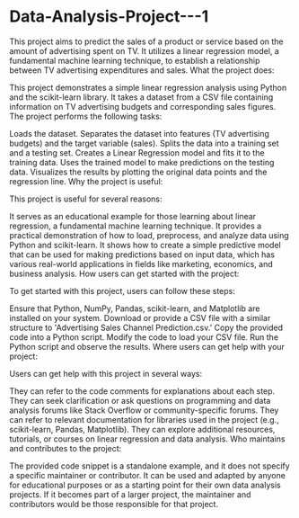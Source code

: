 # Data-Analysis-Project---1
This project aims to predict the sales of a product or service based on the amount of advertising spent on TV. It utilizes a linear regression model, a fundamental machine learning technique, to establish a relationship between TV advertising expenditures and sales.
What the project does:

This project demonstrates a simple linear regression analysis using Python and the scikit-learn library. It takes a dataset from a CSV file containing information on TV advertising budgets and corresponding sales figures. The project performs the following tasks:

Loads the dataset.
Separates the dataset into features (TV advertising budgets) and the target variable (sales).
Splits the data into a training set and a testing set.
Creates a Linear Regression model and fits it to the training data.
Uses the trained model to make predictions on the testing data.
Visualizes the results by plotting the original data points and the regression line.
Why the project is useful:

This project is useful for several reasons:

It serves as an educational example for those learning about linear regression, a fundamental machine learning technique.
It provides a practical demonstration of how to load, preprocess, and analyze data using Python and scikit-learn.
It shows how to create a simple predictive model that can be used for making predictions based on input data, which has various real-world applications in fields like marketing, economics, and business analysis.
How users can get started with the project:

To get started with this project, users can follow these steps:

Ensure that Python, NumPy, Pandas, scikit-learn, and Matplotlib are installed on your system.
Download or provide a CSV file with a similar structure to 'Advertising Sales Channel Prediction.csv.'
Copy the provided code into a Python script.
Modify the code to load your CSV file.
Run the Python script and observe the results.
Where users can get help with your project:

Users can get help with this project in several ways:

They can refer to the code comments for explanations about each step.
They can seek clarification or ask questions on programming and data analysis forums like Stack Overflow or community-specific forums.
They can refer to relevant documentation for libraries used in the project (e.g., scikit-learn, Pandas, Matplotlib).
They can explore additional resources, tutorials, or courses on linear regression and data analysis.
Who maintains and contributes to the project:

The provided code snippet is a standalone example, and it does not specify a specific maintainer or contributor. It can be used and adapted by anyone for educational purposes or as a starting point for their own data analysis projects. If it becomes part of a larger project, the maintainer and contributors would be those responsible for that project.
